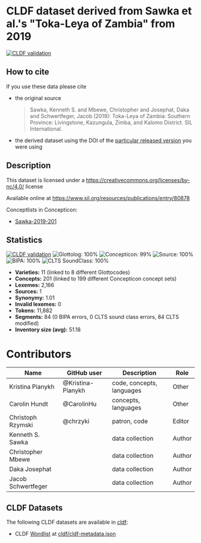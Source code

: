 # CLDF dataset derived from Sawka et al.'s "Toka-Leya of Zambia" from 2019

[![CLDF validation](https://github.com/lexibank/sawkatokaleya/workflows/CLDF-validation/badge.svg)](https://github.com/lexibank/sawkatokaleya/actions?query=workflow%3ACLDF-validation)

## How to cite

If you use these data please cite
- the original source
  > Sawka, Kenneth S. and Mbewe, Christopher and Josephat, Daka and Schwertfeger, Jacob (2019): Toka-Leya of Zambia: Southern Province: Livingstone, Kazungula, Zimba, and Kalomo District. SIL International.
- the derived dataset using the DOI of the [particular released version](../../releases/) you were using

## Description


This dataset is licensed under a https://creativecommons.org/licenses/by-nc/4.0/ license

Available online at https://www.sil.org/resources/publications/entry/80878


Conceptlists in Concepticon:
- [Sawka-2019-201](https://concepticon.clld.org/contributions/Sawka-2019-201)
## Statistics


[![CLDF validation](https://github.com/lexibank/sawkatokaleya/workflows/CLDF-validation/badge.svg)](https://github.com/lexibank/sawkatokaleya/actions?query=workflow%3ACLDF-validation)
![Glottolog: 100%](https://img.shields.io/badge/Glottolog-100%25-brightgreen.svg "Glottolog: 100%")
![Concepticon: 99%](https://img.shields.io/badge/Concepticon-99%25-brightgreen.svg "Concepticon: 99%")
![Source: 100%](https://img.shields.io/badge/Source-100%25-brightgreen.svg "Source: 100%")
![BIPA: 100%](https://img.shields.io/badge/BIPA-100%25-brightgreen.svg "BIPA: 100%")
![CLTS SoundClass: 100%](https://img.shields.io/badge/CLTS%20SoundClass-100%25-brightgreen.svg "CLTS SoundClass: 100%")

- **Varieties:** 11 (linked to 8 different Glottocodes)
- **Concepts:** 201 (linked to 199 different Concepticon concept sets)
- **Lexemes:** 2,166
- **Sources:** 1
- **Synonymy:** 1.01
- **Invalid lexemes:** 0
- **Tokens:** 11,882
- **Segments:** 84 (0 BIPA errors, 0 CLTS sound class errors, 84 CLTS modified)
- **Inventory size (avg):** 51.18

# Contributors

Name               | GitHub user          | Description                          | Role
---                | ---                  | ---                                  | ---
Kristina Pianykh   | @Kristina-Pianykh    | code, concepts, languages            | Other
Carolin Hundt      | @CarolinHu           | concepts, languages                  | Other
Christoph Rzymski  | @chrzyki             | patron, code                         | Editor
Kenneth S. Sawka   | | data collection | Author
Christopher Mbewe  | | data collection | Author
Daka Josephat      | | data collection | Author
Jacob Schwertfeger | | data collection | Author




## CLDF Datasets

The following CLDF datasets are available in [cldf](cldf):

- CLDF [Wordlist](https://github.com/cldf/cldf/tree/master/modules/Wordlist) at [cldf/cldf-metadata.json](cldf/cldf-metadata.json)